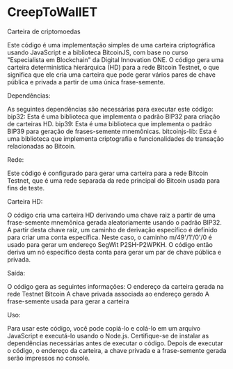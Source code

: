 # CreepToWallET
Carteira de criptomoedas 


Este código é uma implementação simples de uma carteira criptográfica usando JavaScript e a biblioteca BitcoinJS, com base no curso "Especialista em Blockchain" da Digital Innovation ONE. O código gera uma carteira determinística hierárquica (HD) para a rede Bitcoin Testnet, o que significa que ele cria uma carteira que pode gerar vários pares de chave pública e privada a partir de uma única frase-semente.


Dependências:

As seguintes dependências são necessárias para executar este código:
bip32: Esta é uma biblioteca que implementa o padrão BIP32 para criação de carteiras HD.
bip39: Esta é uma biblioteca que implementa o padrão BIP39 para geração de frases-semente mnemônicas.
bitcoinjs-lib: Esta é uma biblioteca que implementa criptografia e funcionalidades de transação relacionadas ao Bitcoin.


Rede:

Este código é configurado para gerar uma carteira para a rede Bitcoin Testnet, que é uma rede separada da rede principal do Bitcoin usada para fins de teste.


Carteira HD:

O código cria uma carteira HD derivando uma chave raiz a partir de uma frase-semente mnemônica gerada aleatoriamente usando o padrão BIP32. A partir desta chave raiz, um caminho de derivação específico é definido para criar uma conta específica. Neste caso, o caminho m/49'/1'/0'/0 é usado para gerar um endereço SegWit P2SH-P2WPKH. O código então deriva um nó específico desta conta para gerar um par de chave pública e privada.


Saída:

O código gera as seguintes informações:
O endereço da carteira gerada na rede Testnet Bitcoin
A chave privada associada ao endereço gerado
A frase-semente usada para gerar a carteira


Uso:

Para usar este código, você pode copiá-lo e colá-lo em um arquivo JavaScript e executá-lo usando o Node.js. Certifique-se de instalar as dependências necessárias antes de executar o código. Depois de executar o código, o endereço da carteira, a chave privada e a frase-semente gerada serão impressos no console.

